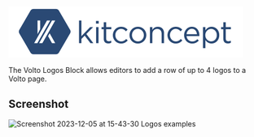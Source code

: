 ![kitconcept GmbH](https://github.com/kitconcept/volto-blocks/raw/master/kitconcept.png)

The Volto Logos Block allows editors to add a row of up to 4 logos to a Volto page. 
## Screenshot

![Screenshot 2023-12-05 at 15-43-30 Logos examples](https://github.com/kitconcept/volto-logos-block/assets/44289551/1be12151-96fc-4546-84e1-ecaffe549fbd)
